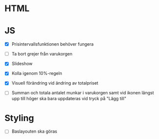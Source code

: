# HTML


# JS
+ [x] Prisintervallsfunktionen behöver fungera
+ [ ] Ta bort grejer från varukorgen
+ [x] Slideshow
+ [x] Kolla igenom 10%-regeln
+ [x] Visuell förändring vid ändring av totalpriset
+ [ ] Summan och totala antalet munkar i varukorgen samt vid ikonen längst upp till höger ska bara uppdateras vid tryck på "Lägg till"


# Styling
+ [ ] Baslayouten ska göras
